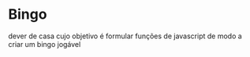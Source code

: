 # Bingo
dever de casa cujo objetivo é formular funções de javascript de modo a criar um bingo jogável

